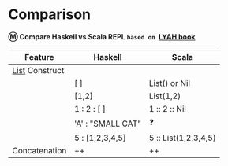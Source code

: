 # Comparison

#### :m: Compare Haskell vs Scala REPL `based on `[LYAH book](http://learnyouahaskell.com/)

| Feature         | Haskell      | Scala         |
|-----------------|--------------|---------------|
| [List](https://en.wikipedia.org/wiki/List_(abstract_data_type)) Construct  |              |               |
|                 | [ ]          | List() or Nil |
|                 | [1,2]        | List(1,2)     |
|                 | 1 : 2 : [ ]  | 1 :: 2 :: Nil |
|                 | 'A' : "SMALL CAT" | ❓              |
|                 | 5 : [1,2,3,4,5]   | 5 :: List(1,2,3,4,5) | 
| Concatenation   |  ++          |  ++           |



